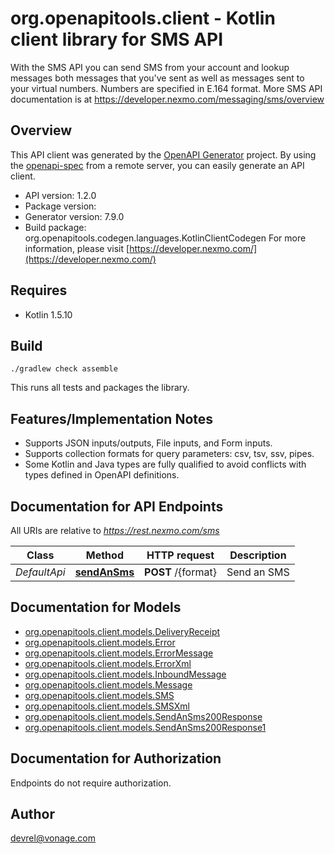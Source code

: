 # org.openapitools.client - Kotlin client library for SMS API

With the SMS API you can send SMS from your account and lookup messages both messages that you've sent as well as messages sent to your virtual numbers. Numbers are specified in E.164 format. More SMS API documentation is at <https://developer.nexmo.com/messaging/sms/overview>

## Overview
This API client was generated by the [OpenAPI Generator](https://openapi-generator.tech) project.  By using the [openapi-spec](https://github.com/OAI/OpenAPI-Specification) from a remote server, you can easily generate an API client.

- API version: 1.2.0
- Package version: 
- Generator version: 7.9.0
- Build package: org.openapitools.codegen.languages.KotlinClientCodegen
For more information, please visit [https://developer.nexmo.com/](https://developer.nexmo.com/)

## Requires

* Kotlin 1.5.10

## Build

```
./gradlew check assemble
```

This runs all tests and packages the library.

## Features/Implementation Notes

* Supports JSON inputs/outputs, File inputs, and Form inputs.
* Supports collection formats for query parameters: csv, tsv, ssv, pipes.
* Some Kotlin and Java types are fully qualified to avoid conflicts with types defined in OpenAPI definitions.


<a id="documentation-for-api-endpoints"></a>
## Documentation for API Endpoints

All URIs are relative to *https://rest.nexmo.com/sms*

| Class | Method | HTTP request | Description |
| ------------ | ------------- | ------------- | ------------- |
| *DefaultApi* | [**sendAnSms**](docs/DefaultApi.md#sendansms) | **POST** /{format} | Send an SMS |


<a id="documentation-for-models"></a>
## Documentation for Models

 - [org.openapitools.client.models.DeliveryReceipt](docs/DeliveryReceipt.md)
 - [org.openapitools.client.models.Error](docs/Error.md)
 - [org.openapitools.client.models.ErrorMessage](docs/ErrorMessage.md)
 - [org.openapitools.client.models.ErrorXml](docs/ErrorXml.md)
 - [org.openapitools.client.models.InboundMessage](docs/InboundMessage.md)
 - [org.openapitools.client.models.Message](docs/Message.md)
 - [org.openapitools.client.models.SMS](docs/SMS.md)
 - [org.openapitools.client.models.SMSXml](docs/SMSXml.md)
 - [org.openapitools.client.models.SendAnSms200Response](docs/SendAnSms200Response.md)
 - [org.openapitools.client.models.SendAnSms200Response1](docs/SendAnSms200Response1.md)


<a id="documentation-for-authorization"></a>
## Documentation for Authorization

Endpoints do not require authorization.



## Author

devrel@vonage.com

